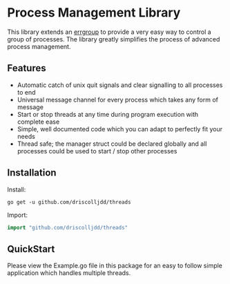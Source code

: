 # Process Management Library

This library extends an [errgroup](https://godoc.org/golang.org/x/sync/errgroup) to provide a very easy way to control a group of processes.
The library greatly simplifies the process of advanced process management.

## Features

- Automatic catch of unix quit signals and clear signalling to all processes to end
- Universal message channel for every process which takes any form of message
- Start or stop threads at any time during program execution with complete ease
- Simple, well documented code which you can adapt to perfectly fit your needs
- Thread safe; the manager struct could be declared globally and all processes could be used to start / stop other processes

## Installation

Install:
```shell
go get -u github.com/driscolljdd/threads
```

Import:

```go
import "github.com/driscolljdd/threads"
```

## QuickStart

Please view the Example.go file in this package for an easy to follow simple application which handles multiple threads.